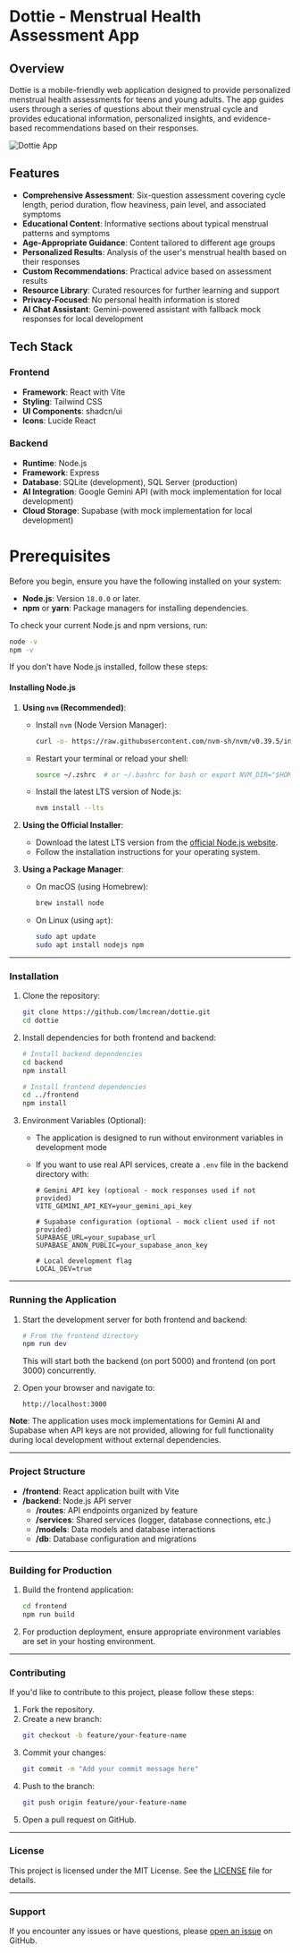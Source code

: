 # Dottie - Menstrual Health Assessment App

## Overview

Dottie is a mobile-friendly web application designed to provide personalized menstrual health assessments for teens and young adults. The app guides users through a series of questions about their menstrual cycle and provides educational information, personalized insights, and evidence-based recommendations based on their responses.

![Dottie App](https://placeholder.svg?height=300&width=150)

## Features

- **Comprehensive Assessment**: Six-question assessment covering cycle length, period duration, flow heaviness, pain level, and associated symptoms
- **Educational Content**: Informative sections about typical menstrual patterns and symptoms
- **Age-Appropriate Guidance**: Content tailored to different age groups
- **Personalized Results**: Analysis of the user's menstrual health based on their responses
- **Custom Recommendations**: Practical advice based on assessment results
- **Resource Library**: Curated resources for further learning and support
- **Privacy-Focused**: No personal health information is stored
- **AI Chat Assistant**: Gemini-powered assistant with fallback mock responses for local development

## Tech Stack

### Frontend

- **Framework**: React with Vite
- **Styling**: Tailwind CSS
- **UI Components**: shadcn/ui
- **Icons**: Lucide React

### Backend

- **Runtime**: Node.js
- **Framework**: Express
- **Database**: SQLite (development), SQL Server (production)
- **AI Integration**: Google Gemini API (with mock implementation for local development)
- **Cloud Storage**: Supabase (with mock implementation for local development)

# Prerequisites

Before you begin, ensure you have the following installed on your system:

- **Node.js**: Version `18.0.0` or later.
- **npm** or **yarn**: Package managers for installing dependencies.

To check your current Node.js and npm versions, run:

```bash
node -v
npm -v
```

If you don't have Node.js installed, follow these steps:

#### **Installing Node.js**

1. **Using `nvm` (Recommended)**:

   - Install `nvm` (Node Version Manager):
     ```bash
     curl -o- https://raw.githubusercontent.com/nvm-sh/nvm/v0.39.5/install.sh | bash
     ```
   - Restart your terminal or reload your shell:
     ```bash
     source ~/.zshrc  # or ~/.bashrc for bash or export NVM_DIR="$HOME/.nvm" [ -s "$NVM_DIR/nvm.sh" ] && \. "$NVM_DIR/nvm.sh"  # This loads nvm[ -s "$NVM_DIR/bash_completion" ] && \. "$NVM_DIR/bash_completion"  # This loads nvm bash_completion
     ```
   - Install the latest LTS version of Node.js:
     ```bash
     nvm install --lts
     ```

2. **Using the Official Installer**:

   - Download the latest LTS version from the [official Node.js website](https://nodejs.org/).
   - Follow the installation instructions for your operating system.

3. **Using a Package Manager**:
   - On macOS (using Homebrew):
     ```bash
     brew install node
     ```
   - On Linux (using `apt`):
     ```bash
     sudo apt update
     sudo apt install nodejs npm
     ```

---

### Installation

1. Clone the repository:

   ```bash
   git clone https://github.com/lmcrean/dottie.git
   cd dottie
   ```

2. Install dependencies for both frontend and backend:

   ```bash
   # Install backend dependencies
   cd backend
   npm install

   # Install frontend dependencies
   cd ../frontend
   npm install
   ```

3. Environment Variables (Optional):
   - The application is designed to run without environment variables in development mode
   - If you want to use real API services, create a `.env` file in the backend directory with:

     ```
     # Gemini API key (optional - mock responses used if not provided)
     VITE_GEMINI_API_KEY=your_gemini_api_key

     # Supabase configuration (optional - mock client used if not provided)
     SUPABASE_URL=your_supabase_url
     SUPABASE_ANON_PUBLIC=your_supabase_anon_key

     # Local development flag
     LOCAL_DEV=true
     ```

---

### Running the Application

1. Start the development server for both frontend and backend:

   ```bash
   # From the frontend directory
   npm run dev
   ```

   This will start both the backend (on port 5000) and frontend (on port 3000) concurrently.

2. Open your browser and navigate to:
   ```
   http://localhost:3000
   ```

**Note**: The application uses mock implementations for Gemini AI and Supabase when API keys are not provided, allowing for full functionality during local development without external dependencies.

---

### Project Structure

- **/frontend**: React application built with Vite
- **/backend**: Node.js API server
  - **/routes**: API endpoints organized by feature
  - **/services**: Shared services (logger, database connections, etc.)
  - **/models**: Data models and database interactions
  - **/db**: Database configuration and migrations

---

### Building for Production

1. Build the frontend application:

   ```bash
   cd frontend
   npm run build
   ```

2. For production deployment, ensure appropriate environment variables are set in your hosting environment.

---

### Contributing

If you'd like to contribute to this project, please follow these steps:

1. Fork the repository.
2. Create a new branch:
   ```bash
   git checkout -b feature/your-feature-name
   ```
3. Commit your changes:
   ```bash
   git commit -m "Add your commit message here"
   ```
4. Push to the branch:
   ```bash
   git push origin feature/your-feature-name
   ```
5. Open a pull request on GitHub.

---

### License

This project is licensed under the MIT License. See the [LICENSE](LICENSE) file for details.

---

### Support

If you encounter any issues or have questions, please [open an issue](https://github.com/lmcrean/dottie.git/issues) on GitHub.
